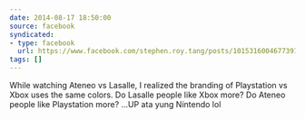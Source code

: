 ```yaml
---
date: 2014-08-17 18:50:00
source: facebook
syndicated:
- type: facebook
  url: https://www.facebook.com/stephen.roy.tang/posts/10153160046773912
tags: []
---
```


While watching Ateneo vs Lasalle, I realized the branding of Playstation vs Xbox uses the same colors. Do Lasalle people like Xbox more? Do Ateneo people like Playstation more?  ...UP ata yung Nintendo lol